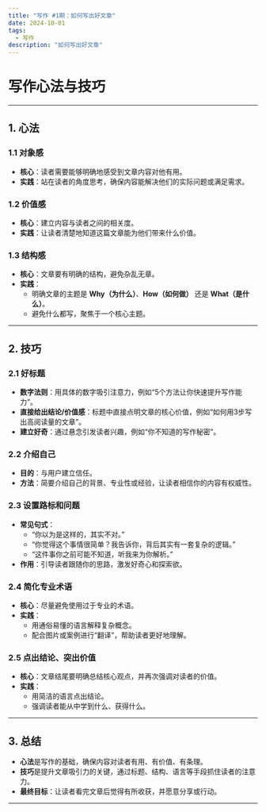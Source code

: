 ```yaml
---
title: "写作 #1期：如何写出好文章"
date: 2024-10-01
tags:
  - 写作 
description: "如何写出好文章"
---
```


# 写作心法与技巧

---

## **1. 心法**

### **1.1 对象感**
- **核心**：读者需要能够明确地感受到文章内容对他有用。
- **实践**：站在读者的角度思考，确保内容能解决他们的实际问题或满足需求。

### **1.2 价值感**
- **核心**：建立内容与读者之间的相关度。
- **实践**：让读者清楚地知道这篇文章能为他们带来什么价值。

### **1.3 结构感**
- **核心**：文章要有明确的结构，避免杂乱无章。
- **实践**：
  - 明确文章的主题是 **Why（为什么）**、**How（如何做）** 还是 **What（是什么）**。
  - 避免什么都写，聚焦于一个核心主题。

---

## **2. 技巧**

### **2.1 好标题**
- **数字法则**：用具体的数字吸引注意力，例如“5个方法让你快速提升写作能力”。
- **直接给出结论/价值感**：标题中直接点明文章的核心价值，例如“如何用3步写出高阅读量的文章”。
- **建立好奇**：通过悬念引发读者兴趣，例如“你不知道的写作秘密”。

### **2.2 介绍自己**
- **目的**：与用户建立信任。
- **方法**：简要介绍自己的背景、专业性或经验，让读者相信你的内容有权威性。

### **2.3 设置路标和问题**
- **常见句式**：
  - “你以为是这样的，其实不对。”
  - “你觉得这个事情很简单？我告诉你，背后其实有一套复杂的逻辑。”
  - “这件事你之前可能不知道，听我来为你解析。”
- **作用**：引导读者跟随你的思路，激发好奇心和探索欲。

### **2.4 简化专业术语**
- **核心**：尽量避免使用过于专业的术语。
- **实践**：
  - 用通俗易懂的语言解释复杂概念。
  - 配合图片或案例进行“翻译”，帮助读者更好地理解。

### **2.5 点出结论、突出价值**
- **核心**：文章结尾要明确总结核心观点，并再次强调对读者的价值。
- **实践**：
  - 用简洁的语言点出结论。
  - 强调读者能从中学到什么、获得什么。

---

## **3. 总结**

- **心法**是写作的基础，确保内容对读者有用、有价值、有条理。
- **技巧**是提升文章吸引力的关键，通过标题、结构、语言等手段抓住读者的注意力。
- **最终目标**：让读者看完文章后觉得有所收获，并愿意分享或行动。

---
